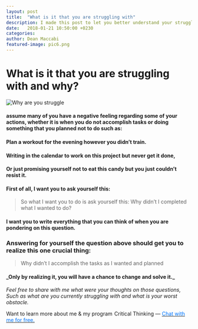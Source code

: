 ```yaml
---
layout: post
title:  "What is it that you are struggling with"
description: I made this post to let you better understand your struggles as well as the solutions for them.
date:   2018-01-21 10:50:00 +0230
categories:
author: Dean Maccabi
featured-image: pic6.png
---
```


# What is it that you are struggling with and why?

![Why are you struggle]({{site.baseurl}}/images/pic6.png)

#### assume many of you have a negative feeling regarding some of your actions, whether it is when you do not accomplish tasks or doing something that you planned not to do such as: 
#### Plan a workout for the evening however you didn’t train.
#### Writing in the calendar to work on this project but never get it done,
#### Or just promising yourself not to eat this candy but you just couldn’t resist it.
#### First of all, I want you to ask yourself this:

> So what I want you to do is ask yourself this: Why didn’t I completed what I wanted to do?

#### I want you to write everything that you can think of when you are pondering on this question.

### Answering for yourself the question above should get you to realize this one crucial thing:

> Why didn’t I accomplish the tasks as I wanted and planned

<h4> _Only by realizing it, you will have a chance to change and solve it._ </h4>

_Feel free to share with me what were your thoughts on those questions,
Such as what are you currently struggling with and what is your worst obstacle._

Want to learn more about me & my program  Critical Thinking — <a class="drift-open-chat" href="javascript:void(0)"><font color="#0176FF">Chat with me for free.</font></a>
